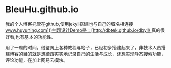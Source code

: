 # BleuHu.github.io
我的个人博客托管在github,使用jekyll搭建也与自己的域名相连接[www.huyuning.com]()主题设计Demo是：[http://dbtek.github.io/dbyll/ ]()真的很好看,也有基本的功能性。

用了一周的时间，借鉴网上各种教程与帖子，已经初步搭建起来了，非技术人员搭建博客的目的就是想踏踏实实地记录自己的生活与成长，还想实现静态搜索功能，评论功能，在加上网易云模块。


 



